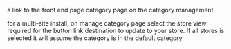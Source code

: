 a link to the front end page category page on the category management 

for a multi-site install, on manage category page select the store view required for the button link destination to update to your store. If all stores is selected it will assume the category is in the default category
